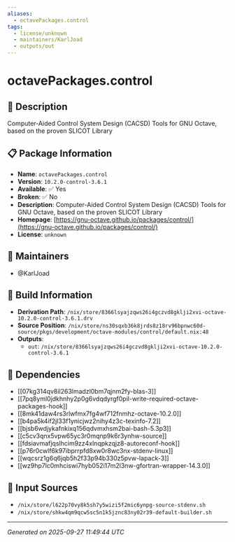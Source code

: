 ```yaml
---
aliases:
  - octavePackages.control
tags:
  - license/unknown
  - maintainers/KarlJoad
  - outputs/out
---
```


# octavePackages.control

## 📝 Description

Computer-Aided Control System Design (CACSD) Tools for GNU Octave, based on the proven SLICOT Library

## 📋 Package Information

- **Name**: `octavePackages.control`
- **Version**: `10.2.0-control-3.6.1`
- **Available**: ✅ Yes
- **Broken**: ✅ No
- **Description**: Computer-Aided Control System Design (CACSD) Tools for GNU Octave, based on the proven SLICOT Library
- **Homepage**: [https://gnu-octave.github.io/packages/control/](https://gnu-octave.github.io/packages/control/)
- **License**: `unknown`
## 👥 Maintainers

- @KarlJoad


## 🔧 Build Information

- **Derivation Path**: `/nix/store/8366lsyajzqws26i4gczvd8gklji2xvi-octave-10.2.0-control-3.6.1.drv`
- **Source Position**: `/nix/store/ns30sqxb36k8jrds8z18rv96bpnwc60d-source/pkgs/development/octave-modules/control/default.nix:48`
- **Outputs**:
  - `out`:  `/nix/store/8366lsyajzqws26i4gczvd8gklji2xvi-octave-10.2.0-control-3.6.1`

## 🔗 Dependencies

- [[07kg314qv8il263lmadzl0bm7qjnm2fy-blas-3]]
- [[7pq8yml0jdkhnhy2p0g6vdqdyrgf0pil-write-required-octave-packages-hook]]
- [[8mk41daw4rs3rlwfmx7fg4wf712fnmhz-octave-10.2.0]]
- [[b4pa5k4if2jl33f1ynicjwz2nihy4z3c-texinfo-7.2]]
- [[bjsb6wdjykafnkixq156qdvmxhsm2bai-bash-5.3p3]]
- [[c5cv3qnx5vpw65yc3r0mqnp9k6r3ynhw-source]]
- [[fdsiavmafjqslhcim9zz4xlnqpkzqjz8-autoreconf-hook]]
- [[p76r0cwlf6k97ibprrpfd8xw0r8wc3nx-stdenv-linux]]
- [[wqcsrz1g6q6jqb5h2f33p94b330z5pvw-lapack-3]]
- [[wz9hp7lc0mhciswi7hyb052i17m2l3nw-gfortran-wrapper-14.3.0]]

## 📁 Input Sources

- `/nix/store/l622p70vy8k5sh7y5wizi5f2mic6ynpg-source-stdenv.sh`
- `/nix/store/shkw4qm9qcw5sc5n1k5jznc83ny02r39-default-builder.sh`

---
*Generated on 2025-09-27 11:49:44 UTC*
